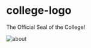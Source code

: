 # college-logo
The Official Seal of the College!


![about](https://user-images.githubusercontent.com/7346165/140756889-6ecc4d1b-7ed4-4a08-a012-fc57d0acf338.png)
